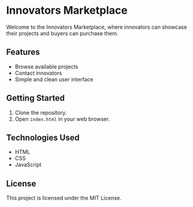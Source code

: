 # Innovators Marketplace

Welcome to the Innovators Marketplace, where innovators can showcase their projects and buyers can purchase them.

## Features
- Browse available projects
- Contact innovators
- Simple and clean user interface

## Getting Started
1. Clone the repository.
2. Open `index.html` in your web browser.

## Technologies Used
- HTML
- CSS
- JavaScript

## License
This project is licensed under the MIT License.
